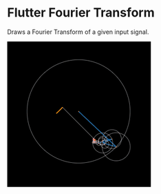 # Flutter Fourier Transform

Draws a Fourier Transform of a given input signal.

![Fourier Transform](./fourier_transform.gif)
